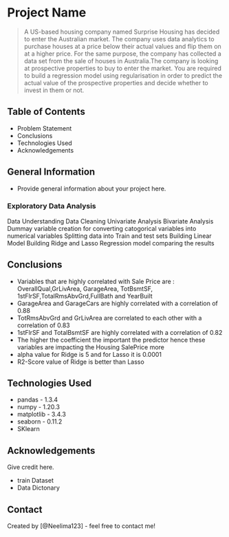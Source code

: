 # Project Name
> A US-based housing company named Surprise Housing has decided to enter the Australian market. The company uses data analytics to purchase houses at a price below their actual values and flip them on at a higher price. For the same purpose, the company has collected a data set from the sale of houses in Australia.The company is looking at prospective properties to buy to enter the market. You are required to build a regression model using regularisation in order to predict the actual value of the prospective properties and decide whether to invest in them or not.


## Table of Contents
* Problem Statement
* Conclusions
* Technologies Used
* Acknowledgements

<!-- ### Business Objectives
The company wants to know:

- Which variables are significant in predicting the price of a house, and How well those variables describe the price of a house. -->

## General Information
- Provide general information about your project here.
### Exploratory Data Analysis
   Data Understanding
   Data Cleaning
   Univariate Analysis
   Bivariate Analysis
   Dummay variable creation for converting catogorical variables into numerical variables
   Splitting data into Train and test sets
   Building Linear Model 
   Building Ridge and Lasso Regression model
   comparing the results

<!-- You don't have to answer all the questions - just the ones relevant to your project. -->

## Conclusions
- Variables that are highly correlated with Sale Price are : OverallQual,GrLivArea, GarageArea, TotBsmtSF, 1stFlrSF,TotalRmsAbvGrd,FullBath and YearBuilt
- GarageArea and GarageCars are highly correlated with a correlation of 0.88
- TotRmsAbvGrd and GrLivArea are correlated to each other with a correlation of 0.83
- 1stFlrSF and TotalBsmtSF are highly correlated with a correlation of 0.82
- The higher the coefficient the important the predictor hence these variables are impacting the Housing SalePrice more
- alpha value for Ridge is 5 and for Lasso it is 0.0001
- R2-Score value of Ridge is better than Lasso 

<!-- You don't have to answer all the questions - just the ones relevant to your project. -->


## Technologies Used
- pandas - 1.3.4
- numpy - 1.20.3
- matplotlib - 3.4.3
- seaborn - 0.11.2
- SKlearn


<!-- As the libraries versions keep on changing, it is recommended to mention the version of library used in this project -->

## Acknowledgements
Give credit here.
- train  Dataset
- Data Dictonary


## Contact
Created by [@Neelima123] - feel free to contact me!


<!-- Optional -->
<!-- ## License -->
<!-- This project is open source and available under the [... License](). -->

<!-- You don't have to include all sections - just the one's relevant to your project -->